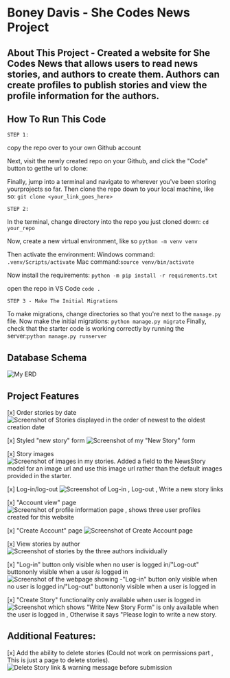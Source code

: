 # Boney Davis - She Codes News Project

## About This Project - Created a website for She Codes News that allows users to read news stories, and authors to create them. Authors can create profiles to publish stories and view the profile information for the authors.


## How To Run This Code

    STEP 1:
 copy the repo over to your own Github account 

 Next, visit the newly created repo on your Github, and click the "Code" button to getthe url to clone:

 Finally, jump into a terminal and navigate to wherever you've been storing yourprojects so far. Then clone the repo down to your local machine, like so: `git clone <your_link_goes_here>`

    STEP 2:
 In the terminal, change directory into the repo you just cloned down:
 `cd your_repo`

 Now, create a new virtual environment, like so
 `python -m venv venv`

 Then activate the environment:
 Windows command: `.venv/Scripts/activate`
 Mac command:`source venv/bin/activate`

 Now install the requirements:
 `python -m pip install -r requirements.txt`
 
 open the repo in VS Code
 `code .`

    STEP 3 - Make The Initial Migrations

 To make migrations,  change directories so that you're next to the `manage.py` file. 
 Now make the initial migrations: `python manage.py migrate`
 Finally, check that the starter code is working correctly by running the server:`python manage.py runserver`



## Database Schema
![ My ERD ]( screenshots/ERD.png )

## Project Features
[x] Order stories by date
![ Screenshot of Stories displayed in the order of newest to the oldest creation date ]( screenshots/OrderStoriesByDate.png )

[x] Styled "new story" form
![ Screenshot of my "New Story" form ]( screenshots/StyledNEWSTORYform.png )

[x] Story images
![ Screenshot of images in my stories. Added a field to the NewsStory model for an image url and use this image url rather than the default images provided in the starter.]( screenshots/StoryImages.png  )

[x] Log-in/log-out
![ Screenshot of Log-in , Log-out , Write a new story links]( screenshots/LoginLogout.png )

[x] "Account view" page
![ Screenshot of profile information page , shows three user profiles created for this website ]( screenshots/AccountViewPage.png )

[x] "Create Account" page
![ Screenshot of Create Account page ]( screenshots/CreateAccount.png )

[x] View stories by author
![ Screenshot of stories by the three authors individually]( screenshots/ViewStoriesByAuthor.png )

[x] "Log-in" button only visible when no user is logged in/"Log-out" buttononly visible when a user *is* logged in
![ Screenshot of the webpage showing -"Log-in" button only visible when no user is logged in/"Log-out" buttononly visible when a user *is* logged in  ]( screenshots/LoginLogoutButtonVisibility.png )

[x] "Create Story" functionality only available when user is logged in
![ Screenshot which shows "Write New Story Form" is only available when the user is logged in , Otherwise it says "Please login to write a new story.  ]( screenshots/CreateStoryAvailability.png )


## Additional Features:

[x] Add the ability to delete stories (Could not work on permissions part , This is just a page to delete stories).
![ Delete Story link & warning message before submission ]( screenshots/DeleteStory.png  )